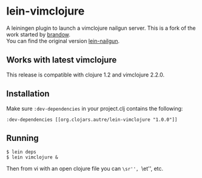 
# lein-vimclojure

A leiningen plugin to launch a vimclojure nailgun server.
This is a fork of the work started by [brandow](http://github.com/brandonw).  
You can find the original version [lein-nailgun](http://github.com/brandonw/lein-nailgun).

## Works with latest vimclojure

This release is compatible with clojure 1.2 and vimclojure 2.2.0.

## Installation

Make sure `:dev-dependencies` in your project.clj contains the following:

	:dev-dependencies [[org.clojars.autre/lein-vimclojure "1.0.0"]]


## Running

	$ lein deps
	$ lein vimclojure &

Then from vi with an open clojure file you can ``\sr'', ``\et'', etc.


